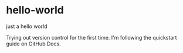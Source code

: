 # hello-world
just a hello world

Trying out version control for the first time.
I'm following the quickstart guide on GitHub Docs.